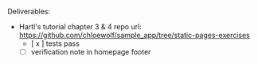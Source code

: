 Deliverables:
- Hartl's tutorial chapter 3 & 4 repo url: https://github.com/chloewolf/sample_app/tree/static-pages-exercises
  - [ x ] tests pass
  - [ ] verification note in homepage footer
